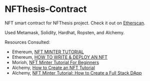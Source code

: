 # NFThesis-Contract
 NFT smart contract for NFThesis project. Check it out on [Etherscan](https://ropsten.etherscan.io/address/0x5dda91c9EF7AA5103C3F69f06cd46bfE1E2A77c6).

Used Metamask, Solidity, Hardhat, Ropsten, and Alchemy.

Resources Consulted:
- Ethereum, [NFT MINTER TUTORIAL](https://ethereum.org/ms/developers/tutorials/nft-minter/)
- Ethereum, [HOW TO WRITE & DEPLOY AN NFT](https://ethereum.org/en/developers/tutorials/how-to-write-and-deploy-an-nft/)
- Morioh, [NFT Minter Tutorial For Beginners](https://morioh.com/p/5279daa4244f)
- Alchemy, [How to Create an NFT Tutorial](https://docs.alchemy.com/alchemy/tutorials/how-to-create-an-nft)
- Alchemy, [NFT Minter Tutorial: How to Create a Full Stack DApp](https://docs.alchemy.com/alchemy/tutorials/nft-minter/~/settings/provider)
